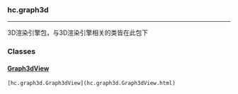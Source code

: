 <h3>hc.graph3d</h3>   

---
3D渲染引擎包，与3D渲染引擎相关的类皆在此包下

### Classes

#### [Graph3dView](ht.graph3d.Graph3dView.html)

`[hc.graph3d.Graph3dView](hc.graph3d.Graph3dView.html)`

